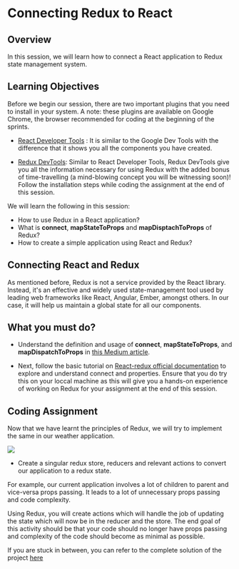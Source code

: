 # **Connecting Redux to React**

## Overview

In this session, we will learn how to connect a React application to Redux state management system.

## Learning Objectives

Before we begin our session, there are two important plugins that you need to install in your system. A note: these plugins are available on Google Chrome, the browser recommended for coding at the beginning of the sprints.

- [React Developer Tools](https://chrome.google.com/webstore/detail/react-developer-tools/fmkadmapgofadopljbjfkapdkoienihi?hl=en) : It is similar to the Google Dev Tools with the difference that it shows you all the components you have created.

- [Redux DevTools](https://github.com/zalmoxisus/redux-devtools-extension): Similar to React Developer Tools, Redux DevTools give you all the information necessary for using Redux with the added bonus of time-travelling (a mind-blowing concept you will be witnessing soon)! Follow the installation steps while coding the assignment at the end of this session.


We will learn the following in this session:

- How to use Redux in a React application?
- What is **connect**, **mapStateToProps** and **mapDisptachToProps** of Redux?
- How to create a simple application using React and Redux?


## Connecting React and Redux

As mentioned before, Redux is not a service provided by the React library. Instead, it's an effective and widely used state-management tool used by leading web frameworks like React, Angular, Ember, amongst others. In our case, it will help us maintain a global state for all our components.

## What you must do?

- Understand the definition and usage of **connect**, **mapStateToProps**, and **mapDispatchToProps** in [this Medium article](https://medium.com/mofed/reduxs-mysterious-connect-function-526efe1122e4).

- Next, follow the basic tutorial on [React-redux official documentation](https://react-redux.js.org/introduction/basic-tutorial) to explore and understand connect and properties. Ensure that you do try this on your loccal machine as this will give you a hands-on experience of working on Redux for your assignment at the end of this session.


## Coding Assignment
Now that we have learnt the principles of Redux, we will try to implement the same in our weather application.


![](https://github.com/greyatom-school/the-minerva-project/raw/master/FEWD/sprint_5/images/assignment_532c.PNG)


- Create a singular redux store, reducers and relevant actions to convert our application to a redux state.

For example, our current application involves a lot of children to parent and vice-versa props passing. It leads to a lot of unnecessary props passing and code complexity.

Using Redux, you will create actions which will handle the job of updating the state which will now be in the reducer and the store. The end goal of this activity should be that your code should no longer have props passing and complexity of the code should become as minimal as possible.


If you are stuck in between, you can refer to the complete solution of the project [here](https://drive.google.com/file/d/1Vz5sE-WSGU0IXFlJ1NydmQ9lMdXGlhlu/view?usp=sharing)

